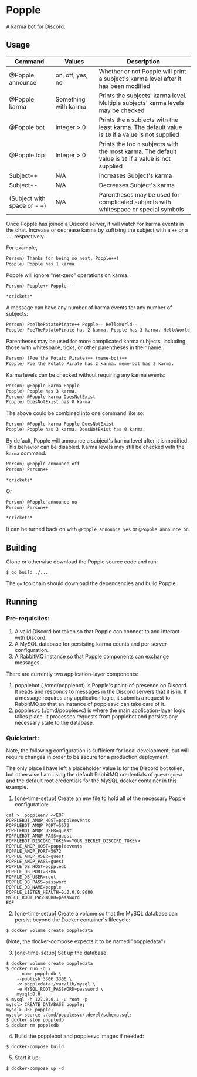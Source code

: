 # Popple

A karma bot for Discord.

## Usage

| Command | Values | Description |
| - | - | - |
| @Popple announce | on, off, yes, no | Whether or not Popple will print a subject's karma level after it has been modified |
| @Popple karma | Something with karma | Prints the subjects' karma level. Multiple subjects' karma levels may be checked |
| @Popple bot | Integer > 0 | Prints the `n` subjects with the least karma. The default value is `10` if a value is not supplied |
| @Popple top | Integer > 0 | Prints the top `n` subjects with the most karma. The default value is `10` if a value is not supplied |
| Subject++ | N/A | Increases Subject's karma |
| Subject-- | N/A | Decreases Subject's karma |
| (Subject with space or - +) | N/A | Parentheses may be used for complicated subjects with whitespace or special symbols |

Once Popple has joined a Discord server, it will watch for karma events in
the chat. Increase or decrease karma by suffixing the subject with a `++`
or a `--`, respectively.

For example,

```txt
Person) Thanks for being so neat, Popple++!
Popple) Popple has 1 karma.
```

Popple will ignore "net-zero" operations on karma.

```txt
Person) Popple++ Popple--

*crickets*
```

A message can have any number of karma events for any number of subjects:

```txt
Person) PoeThePotatoPirate++ Popple-- HelloWorld--
Popple) PoeThePotatoPirate has 2 karma. Popple has 3 karma. HelloWorld has -2 karma.
```

Parentheses may be used for more complicated karma subjects, including those
with whitespace, ticks, or other parentheses in their name.

```txt
Person) (Poe the Potato Pirate)++ (meme-bot)++
Popple) Poe the Potato Pirate has 2 karma. meme-bot has 2 karma.
```

Karma levels can be checked without requiring any karma events:

```txt
Person) @Popple karma Popple
Popple) Popple has 3 karma.
Person) @Popple karma DoesNotExist
Popple) DoesNotExist has 0 karma.
```

The above could be combined into one command like so:

```txt
Person) @Popple karma Popple DoesNotExist
Popple) Popple has 3 karma. DoesNotExist has 0 karma.
```

By default, Popple will announce a subject's karma level after it is modified.
This behavior can be disabled. Karma levels may still be checked with the
`karma` command.

```txt
Person) @Popple announce off
Person) Person++

*crickets*
```

Or

```txt
Person) @Popple announce no
Person) Person++

*crickets*
```

It can be turned back on with `@Popple announce yes` or
`@Popple announce on`.

## Building

Clone or otherwise download the Popple source code and run:

```console
$ go build ./...
```

The `go` toolchain should download the dependencies and build Popple.

## Running

### Pre-requisites:

1. A valid Discord bot token so that Popple can connect to and interact
with Discord.
1. A MySQL database for persisting karma counts and per-server configuration.
1. A RabbitMQ instance so that Popple components can exchange messages.

There are currently two application-layer components:

1. popplebot (./cmd/popplebot) is Popple's point-of-presence on Discord. It
reads and responds to messages in the Discord servers that it is in. If a
message requires any application logic, it submits a request to RabbitMQ
so that an instance of popplesvc can take care of it.
1. popplesvc (./cmd/popplesvc) is where the main application-layer logic takes
place. It processes requests from popplebot and persists any necessary state
to the database.

### Quickstart:

Note, the following configuration is sufficient for local development, but
will require changes in order to be secure for a production deployment.

The only place I have left a placeholder value is for the Discord bot token,
but otherwise I am using the default RabbitMQ credentials of `guest:guest` and
the default root credentials for the MySQL docker container in this example.

1. [one-time-setup] Create an env file to hold all of the necessary Popple configuration:

```console
cat > .poppleenv <<EOF
POPPLEBOT_AMQP_HOST=poppleevents
POPPLEBOT_AMQP_PORT=5672
POPPLEBOT_AMQP_USER=guest
POPPLEBOT_AMQP_PASS=guest
POPPLEBOT_DISCORD_TOKEN=<YOUR_SECRET_DISCORD_TOKEN>
POPPLE_AMQP_HOST=poppleevents
POPPLE_AMQP_PORT=5672
POPPLE_AMQP_USER=guest
POPPLE_AMQP_PASS=guest
POPPLE_DB_HOST=poppledb
POPPLE_DB_PORT=3306
POPPLE_DB_USER=root
POPPLE_DB_PASS=password
POPPLE_DB_NAME=popple
POPPLE_LISTEN_HEALTH=0.0.0.0:8080
MYSQL_ROOT_PASSWORD=password
EOF
```

2. [one-time-setup] Create a volume so that the MySQL database can persist beyond the Docker
container's lifecycle:

```console
$ docker volume create poppledata
```

(Note, the docker-compose expects it to be named "poppledata")

3. [one-time-setup] Set up the database:

```console
$ docker volume create poppledata
$ docker run -d \
    --name poppledb \
    --publish 3306:3306 \
    -v poppledata:/var/lib/mysql \
    -e MYSQL_ROOT_PASSWORD=password \
    mysql:8.0
$ mysql -h 127.0.0.1 -u root -p
mysql> CREATE DATABASE popple;
mysql> USE popple;
mysql> source ./cmd/popplesvc/.devel/schema.sql;
$ docker stop poppledb
$ docker rm poppledb
```

4. Build the popplebot and popplesvc images if needed:

```console
$ docker-compose build
```

5. Start it up:

```console
$ docker-compose up -d
```
